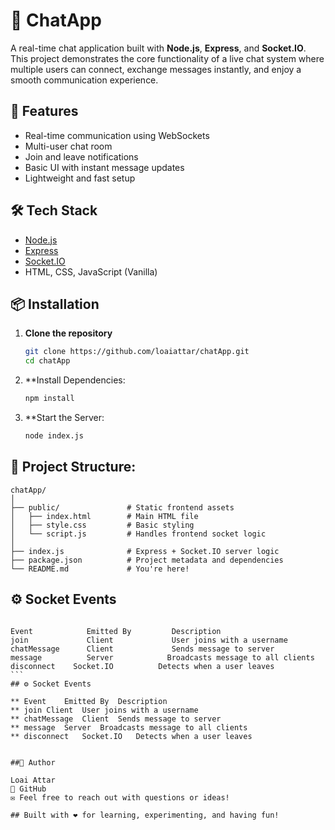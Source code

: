 # 💬 ChatApp

A real-time chat application built with **Node.js**, **Express**, and **Socket.IO**. This project demonstrates the core functionality of a live chat system where multiple users can connect, exchange messages instantly, and enjoy a smooth communication experience.

## 🚀 Features

- Real-time communication using WebSockets
- Multi-user chat room
- Join and leave notifications
- Basic UI with instant message updates
- Lightweight and fast setup

## 🛠 Tech Stack

- [Node.js](https://nodejs.org/)
- [Express](https://expressjs.com/)
- [Socket.IO](https://socket.io/)
- HTML, CSS, JavaScript (Vanilla)

## 📦 Installation

1. **Clone the repository**
   ```bash
   git clone https://github.com/loaiattar/chatApp.git
   cd chatApp
  2. **Install Dependencies:
     ```bash
     npm install
3. **Start the Server:
   ```bash
   node index.js

## 🚀 Project Structure:
```
chatApp/
│
├── public/               # Static frontend assets
│   ├── index.html        # Main HTML file
│   ├── style.css         # Basic styling
│   └── script.js         # Handles frontend socket logic
│
├── index.js              # Express + Socket.IO server logic
├── package.json          # Project metadata and dependencies
└── README.md             # You're here!
```

## ⚙️ Socket Events
````

Event	         Emitted By	        Description
join	         Client	            User joins with a username
chatMessage 	 Client	            Sends message to server
message 	     Server	           Broadcasts message to all clients
disconnect	  Socket.IO	         Detects when a user leaves
```
## ⚙️ Socket Events

** Event	Emitted By	Description
** join	Client	User joins with a username
** chatMessage	Client	Sends message to server
** message	Server	Broadcasts message to all clients
** disconnect	Socket.IO	Detects when a user leaves


##👤 Author

Loai Attar
🔗 GitHub
✉️ Feel free to reach out with questions or ideas!

## Built with ❤️ for learning, experimenting, and having fun!

